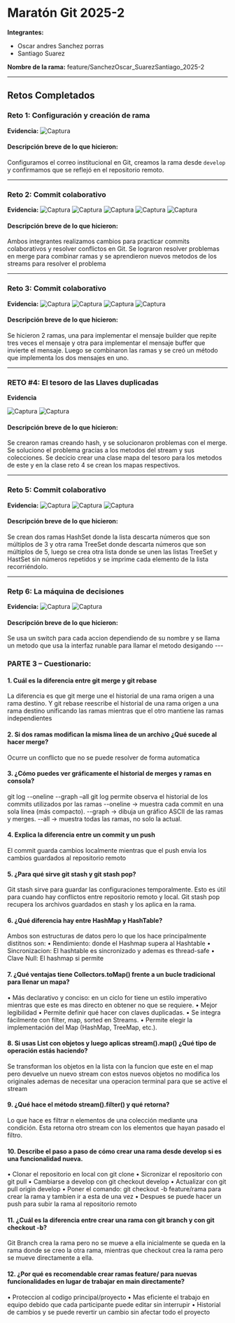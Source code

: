 # Maratón Git 2025-2

**Integrantes:**
- Oscar andres Sanchez porras
- Santiago Suarez

**Nombre de la rama:** feature/SanchezOscar_SuarezSantiago_2025-2

---

## Retos Completados

### Reto 1: Configuración y creación de rama
**Evidencia:**
![Captura](imagenes/reto1.png)

<h4>Descripción breve de lo que hicieron:  
</h4>

Configuramos el correo institucional en Git, creamos la rama desde `develop` y confirmamos que se reflejó en el repositorio remoto.

---

### Reto 2: Commit colaborativo
**Evidencia:**
![Captura](imagenes/reto2.png)
![Captura](imagenes/reto2_1%20(1).png)
![Captura](imagenes/reto2_1%20(2).png)
![Captura](imagenes/reto2_1%20(3).png)
![Captura](imagenes/reto2_final.png)

<h4>Descripción breve de lo que hicieron:  
</h4>
Ambos integrantes realizamos cambios para practicar commits colaborativos y resolver conflictos en Git.
Se lograron resolver problemas en merge para combinar ramas
y se aprendieron nuevos metodos de los streams para resolver el problema

---
### Reto 3: Commit colaborativo
**Evidencia:**
![Captura](imagenes/reto3.png)
![Captura](imagenes/reto3CodigoE.png)
![Captura](imagenes/reto3CodigoM.png)
![Captura](imagenes/reto3CodigoR.png)

<h4>Descripción breve de lo que hicieron:  
</h4>
Se hicieron 2 ramas, una para implementar el mensaje builder que repite tres veces el mensaje y otra para implementar el mensaje buffer que invierte el mensaje. Luego se
combinaron las ramas y se creó un método que implementa los dos mensajes en uno.

---
### RETO #4: El tesoro de las Llaves duplicadas
**Evidencia**

![Captura](imagenes/reto4.png)
![Captura](imagenes/reto4_1.png)


<h4>Descripción breve de lo que hicieron:  
</h4>
Se crearon ramas creando hash, y se solucionaron problemas con el merge.
Se soluciono el problema gracias a los metodos del stream y sus colecciones.
Se decicio crear una clase mapa del tesoro para los metodos de este y en la clase reto 4 
se crean los mapas respectivos. 

---
### Reto 5: Commit colaborativo
**Evidencia:**
![Captura](imagenes/reto5Resultado.png)
![Captura](imagenes/reto5Codigo1.png)
![Captura](imagenes/reto5Codigo2.png)

<h4>Descripción breve de lo que hicieron:  
</h4>

Se crean dos ramas HashSet donde la lista descarta números que son múltiplos de 3 y otra rama TreeSet donde descarta números que son múltiplos de 5, luego se crea otra lista donde se unen las listas TreeSet y HastSet sin números repetidos y se imprime cada elemento de la lista recorriéndolo.

---
### Retp 6: La máquina de decisiones

**Evidencia:**
![Captura](imagenes/reto6.png)
![Captura](imagenes/reto6_1.png)

<h4>Descripción breve de lo que hicieron:  
</h4>
Se usa un switch para cada accion dependiendo de su nombre y se llama un metodo que usa la interfaz runable para llamar el metodo desigando
---

### PARTE 3 – Cuestionario:

<h4>1.	Cuál es la diferencia entre git merge y git rebase</h4>

  La diferencia es que git merge une el historial de una rama origen a una rama destino.
  Y git rebase reescribe el historial de una rama origen a una rama destino unificando las ramas mientras que el otro mantiene las ramas independientes

<h4>2. Si dos ramas modifican la misma línea de un archivo ¿Qué sucede al hacer merge?</h4>
  Ocurre un conflicto que no se puede resolver de forma automatica

<h4>3. ¿Cómo puedes ver gráficamente el historial de merges y ramas en consola?</h4>
  git log --oneline --graph –all
  git log permite observa el historial de los commits utilizados por las ramas
   --oneline → muestra cada commit en una sola línea (más compacto).
   --graph → dibuja un gráfico ASCII de las ramas y merges.
   --all → muestra todas las ramas, no solo la actual.

<h4>4. Explica la diferencia entre un commit y un push</h4>
  El commit guarda cambios localmente mientras  que el push envia los cambios guardados al repositorio remoto

<h4>5. ¿Para qué sirve git stash y git stash pop?</h4>

  Git stash sirve para guardar las configuraciones temporalmente. Esto es útil para cuando hay conflictos entre repositorio remoto y local.
  Git stash pop recupera los archivos guardados en stash y los aplica en la rama.

<h4>6. ¿Qué diferencia hay entre HashMap y HashTable?</h4>
  Ambos son estructuras de datos pero lo que los hace principalmente distitnos son:
  •	 Rendimiento: donde el Hashmap supera al Hashtable
  •	 Sincronizacion: El hashtable es sincronizado y ademas es thread-safe
  •	 Clave Null: El hashmap si permite


<h4>7. ¿Qué ventajas tiene Collectors.toMap() frente a un bucle tradicional para llenar un mapa?</h4>
  •	Más declarativo y conciso: en un ciclo for tiene un estilo imperativo mientras que este es mas directo en obtener no que se requiere.
  •	Mejor legibilidad
  •	Permite definir qué hacer con claves duplicadas.
  •	Se integra fácilmente con filter, map, sorted en Streams.
  •	Permite elegir la implementación del Map (HashMap, TreeMap, etc.).

<h4>8. Si usas List con objetos y luego aplicas stream().map() ¿Qué tipo de operación estás haciendo?</h4>
  Se transforman los objetos en la lista con la funcion que este en el map pero devuelve un nuevo stream con estos nuevos objetos
  no modifica los originales ademas de necesitar una operacion terminal para que se active el stream


<h4>9. ¿Qué hace el método stream().filter() y qué retorna?</h4>
  Lo que hace es filtrar n elementos de una colección mediante una condición.
  Esta retorna otro stream con los elementos que hayan pasado el filtro.

<h4>10. Describe el paso a paso de cómo crear una rama desde develop si es una funcionalidad nueva.</h4>
   • Clonar el repositorio en local con git clone
   • Sicronizar el repositorio con git pull
   • Cambiarse a develop con git checkout develop
   • Actualizar con git pull origin develop
   • Poner el comando: git checkout -b feature/rama para crear la rama y tambien ir a esta de una vez
   • Despues se puede hacer un push para subir la rama al repositorio remoto


<h4>11. ¿Cuál es la diferencia entre crear una rama con git branch y con git checkout -b?</h4>
  Git Branch crea la rama pero no se mueve a ella inicialmente se queda en la rama donde se creo la otra rama, mientras que checkout crea la rama pero se mueve directamente a ella.

<h4>12. ¿Por qué es recomendable crear ramas feature/ para nuevas funcionalidades en lugar de trabajar en main directamente?</h4>
   • Proteccion al codigo principal/proyecto
   • Mas eficiente el trabajo en equipo debido que cada participante puede editar sin interrupir
   • Historial de cambios y se puede revertir un cambio sin afectar todo el proyecto 
